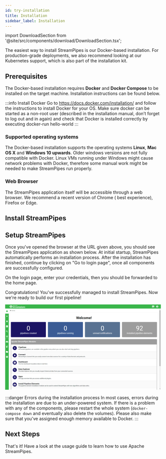 ```yaml
---
id: try-installation
title: Installation
sidebar_label: Installation
---
```


import DownloadSection from '@site/src/components/download/DownloadSection.tsx';

The easiest way to install StreamPipes is our Docker-based installation. For production-grade deployments, we also
recommend looking at our Kubernetes support, which is also part of the installation kit.

## Prerequisites

The Docker-based installation requires **Docker** and **Docker Compose** to be installed on the target machine.
Installation instructions can be found below.

:::info Install Docker
Go to https://docs.docker.com/installation/ and follow the instructions to install Docker for your OS. Make sure
docker can be started as a non-root user (described in the installation manual, don’t forget to log out and in
again) and check that Docker is installed correctly by executing docker-run hello-world
:::

### Supported operating systems

The Docker-based installation supports the operating systems **Linux**, **Mac OS X** and **Windows 10 upwards**. Older windows
versions are not fully compatible with Docker. Linux VMs running under Windows might cause network problems with Docker,
therefore some manual work might be needed to make StreamPipes run properly.

### Web Browser

The StreamPipes application itself will be accessible through a web browser. We recommend a recent version of Chrome (
best experience), Firefox or Edge.

## Install StreamPipes

<DownloadSection></DownloadSection>

## Setup StreamPipes

Once you've opened the browser at the URL given above, you should see the StreamPipes application as shown below. At
initial startup, StreamPipes automatically performs an installation process.
After the installation has finished, continue by clicking on "Go to login
page", once all components are successfully configured.

On the login page, enter your credentials, then you should be forwarded to the home page.

Congratulations! You've successfully managed to install StreamPipes. Now we're ready to build our first pipeline!

<div class="my-carousel docs-carousel">
    <img src="/img/01_try-installation/04_home.png" alt="Home page"/>
</div>

:::danger Errors during the installation process
In most cases, errors during the installation are due to an under-powered system.
If there is a problem with any of the components, please restart the whole system (`docker-compose
down` and eventually also delete the volumes).
Please also make sure that you've assigned enough memory available to Docker.
:::

## Next Steps

That's it! Have a look at the usage guide to learn how to use Apache StreamPipes.
